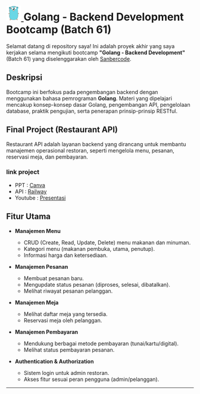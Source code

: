 # <a href="https://golang.org" target="_blank" rel="noreferrer"> <img src="https://raw.githubusercontent.com/devicons/devicon/master/icons/go/go-original.svg" alt="go" width="40" height="40"/> </a> Golang - Backend Development Bootcamp (Batch 61) 

Selamat datang di repository saya! Ini adalah proyek akhir yang saya kerjakan selama mengikuti bootcamp **"Golang - Backend Development"** (Batch 61) yang diselenggarakan oleh [Sanbercode](https://sanbercode.com).

## Deskripsi

Bootcamp ini berfokus pada pengembangan backend dengan menggunakan bahasa pemrograman **Golang**. Materi yang dipelajari mencakup konsep-konsep dasar Golang, pengembangan API, pengelolaan database, praktik pengujian, serta penerapan prinsip-prinsip RESTful.

## Final Project (Restaurant API)

Restaurant API adalah layanan backend yang dirancang untuk membantu manajemen operasional restoran, seperti mengelola menu, pesanan, reservasi meja, dan pembayaran.
### link project
- PPT : [Canva](https://www.canva.com/design/DAGWzfrL1S8/qvmoevX80Tm09b5e_o_hFw/edit?utm_content=DAGWzfrL1S8&utm_campaign=designshare&utm_medium=link2&utm_source=sharebutton)
- API : [Railway]()
- Youtube : [Presentasi]()

## Fitur Utama

- **Manajemen Menu**  
  - CRUD (Create, Read, Update, Delete) menu makanan dan minuman.  
  - Kategori menu (makanan pembuka, utama, penutup).  
  - Informasi harga dan ketersediaan.

- **Manajemen Pesanan**  
  - Membuat pesanan baru.  
  - Mengupdate status pesanan (diproses, selesai, dibatalkan).  
  - Melihat riwayat pesanan pelanggan.

- **Manajemen Meja**  
  - Melihat daftar meja yang tersedia.  
  - Reservasi meja oleh pelanggan.

- **Manajemen Pembayaran**  
  - Mendukung berbagai metode pembayaran (tunai/kartu/digital).  
  - Melihat status pembayaran pesanan.

- **Authentication & Authorization**  
  - Sistem login untuk admin restoran.  
  - Akses fitur sesuai peran pengguna (admin/pelanggan).

---
